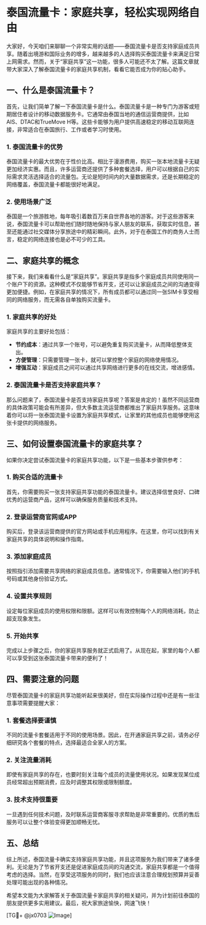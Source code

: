 # 泰国流量卡：家庭共享，轻松实现网络自由

大家好，今天咱们来聊聊一个非常实用的话题——泰国流量卡是否支持家庭成员共享。随着出境游和国际业务的增多，越来越多的人选择购买泰国流量卡来满足日常上网需求。然而，关于“家庭共享”这一功能，很多人可能还不太了解。这篇文章就带大家深入了解泰国流量卡的家庭共享机制，看看它能否成为你的贴心助手。

## 一、什么是泰国流量卡？

首先，让我们简单了解一下泰国流量卡是什么。泰国流量卡是一种专门为游客或短期居住者设计的移动数据服务卡。它通常由泰国当地的通信运营商提供，比如AIS、DTAC和TrueMove H等。这些卡能够为用户提供高速稳定的移动互联网连接，非常适合在泰国旅行、工作或者学习时使用。

### 1. 泰国流量卡的优势

泰国流量卡的最大优势在于性价比高。相比于漫游费用，购买一张本地流量卡无疑更加经济实惠。而且，许多运营商还提供了多种套餐选择，用户可以根据自己的实际需求灵活选择适合的流量包。无论是短时间内的大量数据需求，还是长期稳定的网络覆盖，泰国流量卡都能很好地满足。

### 2. 使用场景广泛

泰国是一个旅游胜地，每年吸引着数百万来自世界各地的游客。对于这些游客来说，泰国流量卡可以帮助他们随时随地保持与家人朋友的联系，获取实时信息，甚至还能通过社交媒体分享旅途中的精彩瞬间。此外，对于在泰国工作的商务人士而言，稳定的网络连接也是必不可少的工具。

## 二、家庭共享的概念

接下来，我们来看看什么是“家庭共享”。家庭共享是指多个家庭成员共同使用同一个账户下的资源。这种模式不仅能够节省开支，还可以让家庭成员之间的沟通变得更加便捷。例如，在家庭共享的情况下，所有成员都可以通过同一张SIM卡享受相同的网络服务，而无需各自单独购买流量卡。

### 1. 家庭共享的好处

家庭共享的主要好处包括：

- **节约成本**：通过共享一个账号，可以避免重复购买流量卡，从而降低整体支出。
- **方便管理**：只需要管理一张卡，就可以掌控整个家庭的网络使用情况。
- **增强互动**：家庭成员之间可以通过共享网络进行更多的在线交流，增进感情。

### 2. 泰国流量卡是否支持家庭共享？

那么问题来了，泰国流量卡是否支持家庭共享呢？答案是肯定的！虽然不同运营商的具体政策可能会有所差异，但大多数主流运营商都推出了家庭共享服务。这意味着你可以将一张泰国流量卡设置为家庭共享模式，让家里的其他成员也能够使用这张卡提供的网络服务。

## 三、如何设置泰国流量卡的家庭共享？

如果你决定尝试泰国流量卡的家庭共享功能，以下是一些基本步骤供参考：

### 1. 购买合适的流量卡

首先，你需要购买一张支持家庭共享功能的泰国流量卡。建议选择信誉良好、口碑优秀的运营商产品，这样可以确保服务质量和技术支持。

### 2. 登录运营商官网或APP

购买后，登录该运营商提供的官方网站或手机应用程序。在这里，你可以找到有关家庭共享的具体说明和操作指南。

### 3. 添加家庭成员

按照指引添加需要共享网络的家庭成员信息。通常情况下，你需要输入他们的手机号码或其他身份验证方式。

### 4. 设置共享规则

设定每位家庭成员的使用权限和限额。这样可以有效控制每个人的网络消耗，防止超支现象发生。

### 5. 开始共享

完成以上步骤之后，你的家庭共享服务就正式启用了。从现在起，家里的每个人都可以享受到这张泰国流量卡带来的便利了！

## 四、需要注意的问题

尽管泰国流量卡的家庭共享功能听起来很美好，但在实际操作过程中还是有一些注意事项需要提醒大家：

### 1. 套餐选择要谨慎

不同的流量卡套餐适用于不同的使用场景。因此，在开通家庭共享之前，请务必仔细研究各个套餐的特点，选择最适合全家人的方案。

### 2. 关注流量消耗

即使有家庭共享的存在，也要时刻关注每个成员的流量使用状况。如果发现某位成员经常超出预期消费，应及时调整其权限或限制额度。

### 3. 技术支持很重要

一旦遇到任何技术问题，及时联系运营商客服寻求帮助是非常重要的。优质的售后服务可以让整个体验变得更加顺畅无忧。

## 五、总结

综上所述，泰国流量卡确实支持家庭共享功能，并且这项服务为我们带来了诸多便利。无论是为了节省开支还是促进家庭成员间的沟通交流，家庭共享都是一个值得考虑的选择。当然，在享受这项服务的同时，我们也应该注意合理规划预算并妥善处理可能出现的各种情况。

希望本文能为大家解答关于泰国流量卡家庭共享的相关疑问，并为计划前往泰国的朋友提供更多实用建议。最后，祝大家旅途愉快，网速飞快！

[TG💪+ @jx0703 ![Image](https://github.com/user-attachments/assets/dbca1d08-cadb-493c-b0ec-ad6f7a83f270)]
